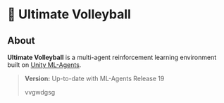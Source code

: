# 🏐 Ultimate Volleyball

## About
**Ultimate Volleyball** is a multi-agent reinforcement learning environment built on [Unity ML-Agents](https://unity.com/products/machine-learning-agents).

> **Version:** Up-to-date with ML-Agents Release 19
>
> vvgwdgsg
